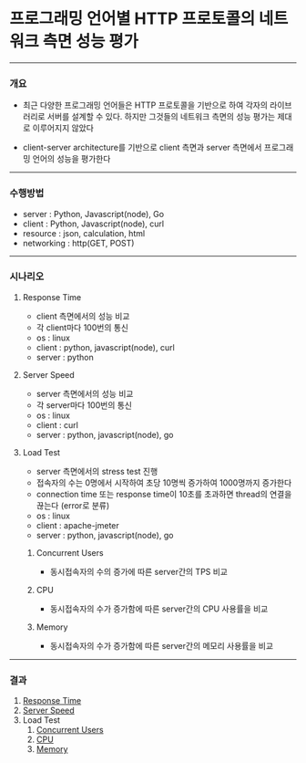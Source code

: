 # 프로그래밍 언어별 HTTP 프로토콜의 네트워크 측면 성능 평가
---
### 개요
- 최근 다양한 프로그래밍 언어들은 HTTP 프로토콜을 기반으로 하여 각자의 라이브러리로 서버를 설계할 수 있다. 하지만 그것들의 네트워크 측면의 성능 평가는 제대로 이루어지지 않았다

- client-server architecture를 기반으로 client 측면과 server 측면에서 프로그래밍 언어의 성능을 평가한다
---
### 수행방법
- server : Python, Javascript(node), Go
- client : Python, Javascript(node), curl
- resource : json, calculation, html
- networking : http(GET, POST)
---
### 시나리오
1. Response Time
    - client 측면에서의 성능 비교
    - 각 client마다 100번의 통신
    - os : linux
    - client : python, javascript(node), curl
    - server : python

2. Server Speed
    - server 측면에서의 성능 비교
    - 각 server마다 100번의 통신
    - os : linux
    - client : curl
    - server : python, javascript(node), go

3. Load Test
    - server 측면에서의 stress test 진행
    - 접속자의 수는 0명에서 시작하여 초당 10명씩 증가하여 1000명까지 증가한다
    - connection time 또는 response time이 10초를 초과하면 thread의 연결을 끊는다 (error로 분류)
    - os : linux
    - client : apache-jmeter
    - server : python, javascript(node), go
    
    1. Concurrent Users
        - 동시접속자의 수의 증가에 따른 server간의 TPS 비교
  
    2. CPU
        - 동시접속자의 수가 증가함에 따른 server간의 CPU 사용률을 비교

    3. Memory
        - 동시접속자의 수가 증가함에 따른 server간의 메모리 사용률을 비교
---
### 결과
1. [Response Time](https://github.com/SeongHyukJang/Server-Performance-Analysis/tree/master/results/Response%20Time)
2. [Server Speed](https://github.com/SeongHyukJang/Server-Performance-Analysis/tree/master/results/Server%20Speed)
3. Load Test
    1. [Concurrent Users](https://github.com/SeongHyukJang/Server-Performance-Analysis/tree/master/results/Concurrent%20Users)
    2. [CPU](https://github.com/SeongHyukJang/Server-Performance-Analysis/tree/master/results/CPU)
    3. [Memory](https://github.com/SeongHyukJang/Server-Performance-Analysis/tree/master/results/Memory)
